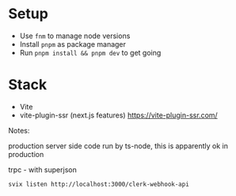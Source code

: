 # Setup

- Use `fnm` to manage node versions
- Install `pnpm` as package manager
- Run `pnpm install && pnpm dev` to get going

# Stack

- Vite
- vite-plugin-ssr (next.js features) https://vite-plugin-ssr.com/

Notes:

production server side code run by ts-node, this is apparently ok in production


trpc - with superjson


`svix listen http://localhost:3000/clerk-webhook-api`
